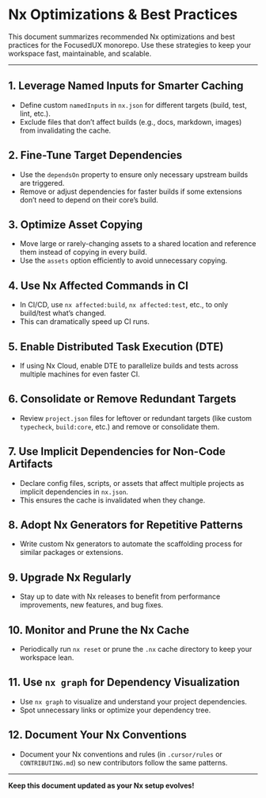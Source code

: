 # Nx Optimizations & Best Practices

This document summarizes recommended Nx optimizations and best practices for the FocusedUX monorepo. Use these strategies to keep your workspace fast, maintainable, and scalable.

---

## 1. Leverage Named Inputs for Smarter Caching

- Define custom `namedInputs` in `nx.json` for different targets (build, test, lint, etc.).
- Exclude files that don’t affect builds (e.g., docs, markdown, images) from invalidating the cache.

## 2. Fine-Tune Target Dependencies

- Use the `dependsOn` property to ensure only necessary upstream builds are triggered.
- Remove or adjust dependencies for faster builds if some extensions don’t need to depend on their core’s build.

## 3. Optimize Asset Copying

- Move large or rarely-changing assets to a shared location and reference them instead of copying in every build.
- Use the `assets` option efficiently to avoid unnecessary copying.

## 4. Use Nx Affected Commands in CI

- In CI/CD, use `nx affected:build`, `nx affected:test`, etc., to only build/test what’s changed.
- This can dramatically speed up CI runs.

## 5. Enable Distributed Task Execution (DTE)

- If using Nx Cloud, enable DTE to parallelize builds and tests across multiple machines for even faster CI.

## 6. Consolidate or Remove Redundant Targets

- Review `project.json` files for leftover or redundant targets (like custom `typecheck`, `build:core`, etc.) and remove or consolidate them.

## 7. Use Implicit Dependencies for Non-Code Artifacts

- Declare config files, scripts, or assets that affect multiple projects as implicit dependencies in `nx.json`.
- This ensures the cache is invalidated when they change.

## 8. Adopt Nx Generators for Repetitive Patterns

- Write custom Nx generators to automate the scaffolding process for similar packages or extensions.

## 9. Upgrade Nx Regularly

- Stay up to date with Nx releases to benefit from performance improvements, new features, and bug fixes.

## 10. Monitor and Prune the Nx Cache

- Periodically run `nx reset` or prune the `.nx` cache directory to keep your workspace lean.

## 11. Use `nx graph` for Dependency Visualization

- Use `nx graph` to visualize and understand your project dependencies.
- Spot unnecessary links or optimize your dependency tree.

## 12. Document Your Nx Conventions

- Document your Nx conventions and rules (in `.cursor/rules` or `CONTRIBUTING.md`) so new contributors follow the same patterns.

---

**Keep this document updated as your Nx setup evolves!**
